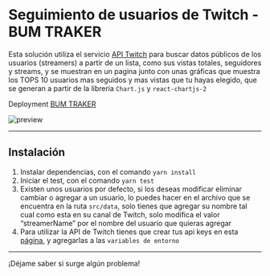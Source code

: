 # Seguimiento de usuarios de Twitch - BUM TRAKER
Esta solución utiliza el servicio <a href="https://dev.twitch.tv/docs/api/">API Twitch</a> para buscar datos públicos de los usuarios (streamers) a partir de un lista, como sus vistas totales, seguidores y streams, y se muestran en un pagina junto con unas gráficas que muestra los TOPS 10 usuarios mas seguidos y mas vistas que tu hayas elegido, que se generan a partir de la librería `Chart.js` y `react-chartjs-2`

Deployment [BUM TRAKER](https://bumtraker.netlify.app)

![preview](https://i.postimg.cc/4NCW9v03/Captura-de-pantalla-2023-03-12-192758.png)

---

## Instalación
 1. Instalar dependencias, con el comando `yarn install`
 2. Iniciar el test, con el comando `yarn test`
 3. Existen unos usuarios por defecto, si los deseas modificar eliminar cambiar o agregar a un usuario, lo puedes hacer en el archivo que se encuentra en la ruta <code>src/data</code>, solo tienes que agregar su nombre tal cual como esta en su canal de Twitch, solo modifica el valor “streamerName” por el nombre del usuario que quieras agregar
 4. Para utilizar la API de Twitch tienes que crear tus api keys en esta [página](https://dev.twitch.tv/docs/authentication/#app-access-tokens), y agregarlas a las `variables de entorno` 
---


¡Déjame saber si surge algún problema!
